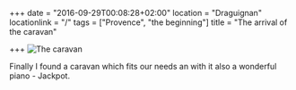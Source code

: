 +++
date = "2016-09-29T00:08:28+02:00"
location = "Draguignan"
locationlink = "/"
tags = ["Provence", "the beginning"]
title = "The arrival of the caravan"

+++
<img src="/img/caravan.jpg" class="img-responsive" alt="The caravan" title="caravan">

Finally I found a caravan which fits our needs an with it also a wonderful piano - Jackpot.
